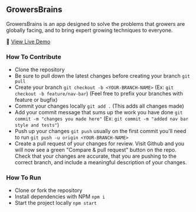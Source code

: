 ## GrowersBrains

GrowersBrains is an app designed to solve the problems that growers are globally facing, and to bring expert growing techniques to everyone. 

🌱 [View Live Demo](https://nataliepina.github.io/GrowersBrains)


### How To Contribute

- Clone the repository
- Be sure to pull down the latest changes before creating your branch `git pull` 
- Create your branch `git checkout -b <YOUR-BRANCH-NAME>` (Ex: `git checkout -b feature/nav-bar`) (Feel free to prefix your branches with feature or bugfix)
- Commit your changes locally `git add .` (This adds all changes made)
- Add your commit message that sums up the work you have done `git commit -m "changes you made here"` (Ex: `git commit -m "added nav bar style and tests"`)
- Push up your changes `git push` usually on the first commit you'll need to run `git push -u origin <YOUR-BRANCH-NAME>`
- Create a pull request of your changes for review. Visit Github and you will now see a green "Compare & pull request" button on the repo. Check that your changes are accurate, that you are pushing to the correct branch, and include a meaningful description of your changes.


### How To Run
- Clone or fork the repository
- Install dependencies with NPM `npm i`
- Start the project locally `npm start`
